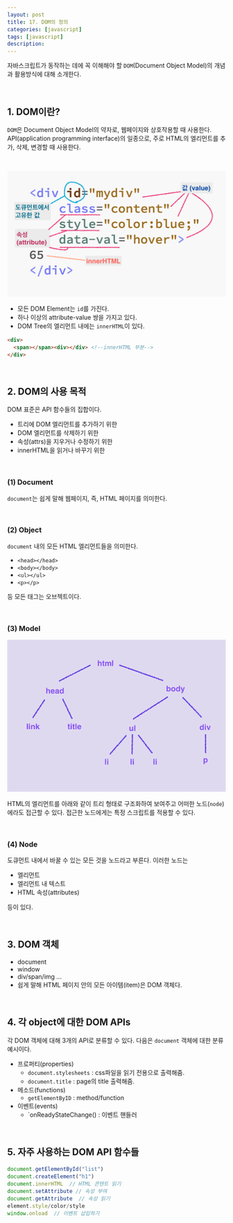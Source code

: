 ```yaml
---
layout: post
title: 17. DOM의 정의
categories: [javascript]
tags: [javascript]
description: 
---
```


자바스크립트가 동작하는 데에 꼭 이해해야 할 `DOM`(Document Object Model)의 개념과 활용방식에 대해 소개한다. 

<br>

## 1. DOM이란?

`DOM`은 Document Object Model의 약자로, 웹페이지와 상호작용할 때 사용한다. API(application programming interface)의 일종으로, 주로 HTML의 엘리먼트를 추가, 삭제, 변경할 때 사용한다.

<br>

![htmlstructure](https://github.com/juliahwang/juliahwang.github.io/blob/master/_posts/images/2017-10-20/htmlstructure.png?raw=true)

- 모든 DOM Element는 `id`를 가진다.
- 하나 이상의 attribute-value 쌍을 가지고 있다.
- DOM Tree의 엘리먼트 내에는 `innerHTML`이 있다.

```html
<div>
  <span></span><div></div> <!--innerHTML 부분-->
</div>
```

<br>

## 2. DOM의 사용 목적

DOM 표준은 API 함수들의 집합이다.

- 트리에 DOM 엘리먼트를 추가하기 위한
- DOM 엘리먼트를 삭제하기 위한
- 속성(attrs)을 지우거나 수정하기 위한
- innerHTML을 읽거나 바꾸기 위한

<br>

### (1) Document

`document`는 쉽게 말해 웹페이지, 즉, HTML 페이지를 의미한다.

<br>

### (2) Object

`document` 내의 모든 HTML 엘리먼트들을 의미한다. 

- `<head></head>`
- `<body></body>`
- `<ul></ul>`
- `<p></p>`

등 모든 태그는 오브젝트이다. 

<br>


### (3) Model

![dommodel](https://github.com/juliahwang/juliahwang.github.io/blob/master/_posts/images/2017-10-20/dommodel.png?raw=true)

HTML의 엘리먼트를 아래와 같이 트리 형태로 구조화하여 보여주고 어떠한 노드(`node`)에라도 접근할 수 있다. 접근한 노드에게는 특정 스크립트를 적용할 수 있다. 

<br>

### (4) Node

도큐먼트 내에서 바꿀 수 있는 모든 것을 노드라고 부른다. 이러한 노드는 

- 엘리먼트
- 엘리먼트 내 텍스트
- HTML 속성(attributes) 

등이 있다.

<br>

## 3. DOM 객체

- document
- window
- div/span/img ...
- 쉽게 말해 HTML 페이지 안의 모든 아이템(item)은 DOM 객체다.

<br>

## 4. 각 object에 대한 DOM APIs

각 DOM 객체에 대해 3개의 API로 분류할 수 있다. 다음은 `document` 객체에 대한 분류 예시이다. 

- 프로퍼티(properties)
  - `document.stylesheets` : css파일을 읽기 전용으로 출력해줌.
  - `document.title` : page의 title 출력해줌.
- 메소드(functions)
  - `getElementByID` : method/function
- 이벤트(events)
    - `onReadyStateChange() : 이벤트 핸들러 

<br>

## 5. 자주 사용하는 DOM API 함수들

```js
document.getElementById("list")
document.createElement("h1")
document.innerHTML  // HTML 콘텐트 읽기
document.setAttribute // 속성 부여
document.getAttribute  // 속성 읽기
element.style/color/style
window.onload  // 이벤트 삽입하기
```

<br>

